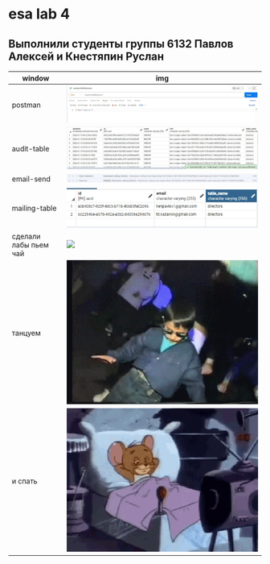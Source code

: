 <h1>esa lab 4</h1>
<h2>Выполнили студенты группы 6132 Павлов Алексей и Кнестяпин Руслан</h2>


| window    | img                       |
|-----------|---------------------------|
| postman     | ![](static/postman.jpg) |     
| audit-table     | ![](static/audit.jpg)     |
| email-send    | ![](static/email.jpg)     |
| mailing-table       | ![](static/mailing.jpg)       |
| сделали лабы пьем чай       | ![](static/chai.gif)       |
| танцуем       | ![](static/cigan.gif)      |
| и спать       | ![](static/sleep.gif)      |
